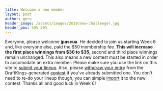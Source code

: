 ```yaml
---
title: Welcome a new member
layout: post
author: geru
header_image: /assets/images/2019/new-challenger.jpg
header_pos: 50% 30%
---
```

Everyone, please welcome __jpascua__. He decided to join us starting Week 6 and, like everyone else, paid the $50 membership fee. __This will increase the first place winnings from $30 to $35__, second and third place winnings remain unchanged. This also means a new contest must be started in order to accomodate an extra member. Please make sure you use the link on this site to [submit your lineup](https://www.draftkings.com/draft/contest/77994627). Also, please [withdraw your entry](https://platanofb.com/help#withdraw) from the DraftKings-generated ~~[contest](https://www.draftkings.com/draft/contest/77960083)~~ if you've already submitted one. You don't need to re-do your lineup though, you can simple [import](https://platanofb.com/help#import) it to the new contest. Thanks all and good luck in Week 6!